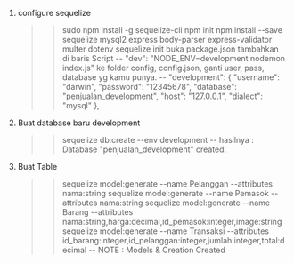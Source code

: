 1. configure sequelize 
    >> sudo npm install -g sequelize-cli
    >> npm init
    >> npm install --save sequelize mysql2 express body-parser express-validator multer dotenv 
    >> sequelize init
    >> buka package.json tambahkan di baris Script
        -- "dev": "NODE_ENV=development nodemon index.js"
    >> ke folder config, config.json, ganti user, pass, database yg kamu punya.
        -- "development": {
             "username": "darwin",
             "password": "12345678",
             "database": "penjualan_development",
             "host": "127.0.0.1",
             "dialect": "mysql"
            },
2. Buat database baru development
    >> sequelize db:create --env development
    -- hasilnya : Database "penjualan_development" created.

3. Buat Table
    >> sequelize model:generate --name Pelanggan --attributes nama:string
    >> sequelize model:generate --name Pemasok --attributes nama:string
    >> sequelize model:generate --name Barang --attributes nama:string,harga:decimal,id_pemasok:integer,image:string
    >> sequelize model:generate --name Transaksi --attributes id_barang:integer,id_pelanggan:integer,jumlah:integer,total:decimal
    -- NOTE : Models & Creation Created



